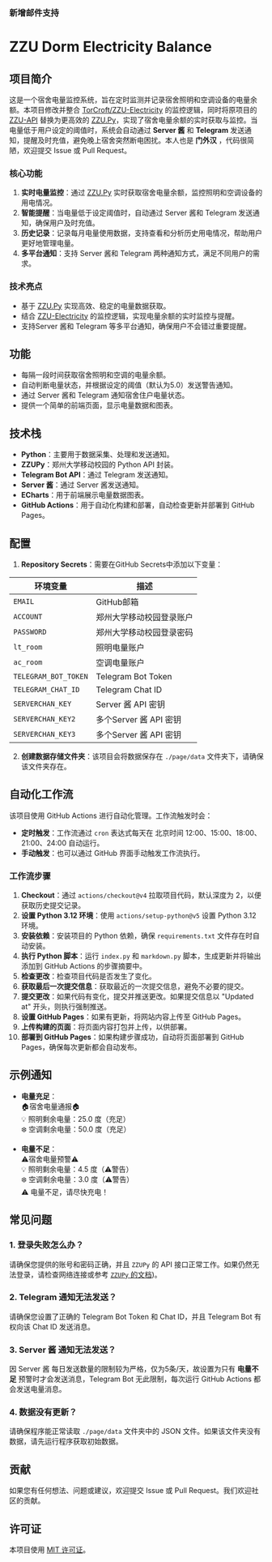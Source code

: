 ### 新增邮件支持

# ZZU Dorm Electricity Balance

## 项目简介

  这是一个宿舍电量监控系统，旨在定时监测并记录宿舍照明和空调设备的电量余额。本项目修改并整合 [TorCroft/ZZU-Electricity](https://github.com/TorCroft/ZZU-Electricity) 的监控逻辑，同时将原项目的 [ZZU-API](https://github.com/TorCroft/ZZU-API) 替换为更高效的 [ZZU.Py](https://github.com/Illustar0/ZZU.Py)，实现了宿舍电量余额的实时获取与监控。当电量低于用户设定的阈值时，系统会自动通过 **Server 酱** 和 **Telegram** 发送通知，提醒及时充值，避免晚上宿舍突然断电困扰。本人也是 **门外汉** ，代码很简陋，欢迎提交 Issue 或 Pull Request。
  
### 核心功能

1. **实时电量监控**：通过 [ZZU.Py](https://github.com/Illustar0/ZZU.Py) 实时获取宿舍电量余额，监控照明和空调设备的用电情况。
2. **智能提醒**：当电量低于设定阈值时，自动通过 Server 酱和 Telegram 发送通知，确保用户及时充值。
3. **历史记录**：记录每月电量使用数据，支持查看和分析历史用电情况，帮助用户更好地管理电量。
4. **多平台通知**：支持 Server 酱和 Telegram 两种通知方式，满足不同用户的需求。

### 技术亮点

- 基于 [ZZU.Py](https://github.com/Illustar0/ZZU.Py) 实现高效、稳定的电量数据获取。
- 结合 [ZZU-Electricity](https://github.com/TorCroft/ZZU-Electricity) 的监控逻辑，实现电量余额的实时监控与提醒。
- 支持Server 酱和 Telegram 等多平台通知，确保用户不会错过重要提醒。

## 功能

- 每隔一段时间获取宿舍照明和空调的电量余额。
- 自动判断电量状态，并根据设定的阈值（默认为5.0）发送警告通知。
- 通过 Server 酱和 Telegram 通知宿舍住户电量状态。
- 提供一个简单的前端页面，显示电量数据和图表。

## 技术栈

- **Python**：主要用于数据采集、处理和发送通知。
- **ZZUPy**：郑州大学移动校园的 Python API 封装。
- **Telegram Bot API**：通过 Telegram 发送通知。
- **Server 酱**：通过 Server 酱发送通知。
- **ECharts**：用于前端展示电量数据图表。
- **GitHub Actions**：用于自动化构建和部署，自动检查更新并部署到 GitHub Pages。

## 配置

1. **Repository Secrets**：需要在GitHub Secrets中添加以下变量：

| 环境变量            | 描述                              |
|---------------------|-----------------------------------|
| `EMAIL`             | GitHub邮箱                        |
| `ACCOUNT`           | 郑州大学移动校园登录账户           |
| `PASSWORD`          | 郑州大学移动校园登录密码           |
| `lt_room`           | 照明电量账户                      |
| `ac_room`           | 空调电量账户                      |
| `TELEGRAM_BOT_TOKEN`| Telegram Bot Token                |
| `TELEGRAM_CHAT_ID`  | Telegram Chat ID                  |
| `SERVERCHAN_KEY`    | Server 酱 API 密钥                |
| `SERVERCHAN_KEY2`   | 多个Server 酱 API 密钥            |
| `SERVERCHAN_KEY3`   | 多个Server 酱 API 密钥            |

2. **创建数据存储文件夹**：该项目会将数据保存在 `./page/data` 文件夹下，请确保该文件夹存在。

## 自动化工作流

该项目使用 GitHub Actions 进行自动化管理。工作流触发时会：

- **定时触发**：工作流通过 `cron` 表达式每天在 北京时间 12:00、15:00、18:00、21:00、24:00  自动运行。
- **手动触发**：也可以通过 GitHub 界面手动触发工作流执行。

### 工作流步骤

1. **Checkout**：通过 `actions/checkout@v4` 拉取项目代码，默认深度为 2，以便获取历史提交记录。
2. **设置 Python 3.12 环境**：使用 `actions/setup-python@v5` 设置 Python 3.12 环境。
3. **安装依赖**：安装项目的 Python 依赖，确保 `requirements.txt` 文件存在时自动安装。
4. **执行 Python 脚本**：运行 `index.py` 和 `markdown.py` 脚本，生成更新并将输出添加到 GitHub Actions 的步骤摘要中。
5. **检查更改**：检查项目代码是否发生了变化。
6. **获取最后一次提交信息**：获取最近的一次提交信息，避免不必要的提交。
7. **提交更改**：如果代码有变化，提交并推送更改。如果提交信息以 "Updated at" 开头，则执行强制推送。
8. **设置 GitHub Pages**：如果有更新，将网站内容上传至 GitHub Pages。
9. **上传构建的页面**：将页面内容打包并上传，以供部署。
10. **部署到 GitHub Pages**：如果构建步骤成功，自动将页面部署到 GitHub Pages，确保每次更新都会自动发布。

## 示例通知

- **电量充足**：  
  🏠宿舍电量通报🏠  
  💡 照明剩余电量：25.0 度（充足）  
  ❄️ 空调剩余电量：50.0 度（充足）

- **电量不足**：  
  ⚠️宿舍电量预警⚠️  
  💡 照明剩余电量：4.5 度（⚠️警告）  
  ❄️ 空调剩余电量：3.0 度（⚠️警告）  
  ⚠️ 电量不足，请尽快充电！

## 常见问题

### 1. 登录失败怎么办？

请确保您提供的账号和密码正确，并且 `ZZUPy` 的 API 接口正常工作。如果仍然无法登录，请检查网络连接或参考 [`ZZUPy` 的文档](https://illustar0.github.io/ZZU.Py/))。

### 2. Telegram 通知无法发送？

请确保您设置了正确的 Telegram Bot Token 和 Chat ID，并且 Telegram Bot 有权向该 Chat ID 发送消息。

### 3. Server 酱 通知无法发送？

因 Server 酱 每日发送数量的限制较为严格，仅为5条/天，故设置为只有 **电量不足** 预警时才会发送消息，Telegram Bot 无此限制，每次运行 GitHub Actions 都会发送电量消息。

### 4. 数据没有更新？

请确保程序能正常读取 `./page/data` 文件夹中的 JSON 文件。如果该文件夹没有数据，请先运行程序获取初始数据。

## 贡献

如果您有任何想法、问题或建议，欢迎提交 Issue 或 Pull Request。我们欢迎社区的贡献。

## 许可证

本项目使用 [MIT 许可证](LICENSE)。

